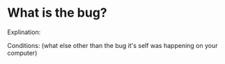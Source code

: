 <h1> What is the bug? </h1>

Explination:

Conditions: \(what else other than the bug it's self was happening on your computer\)

